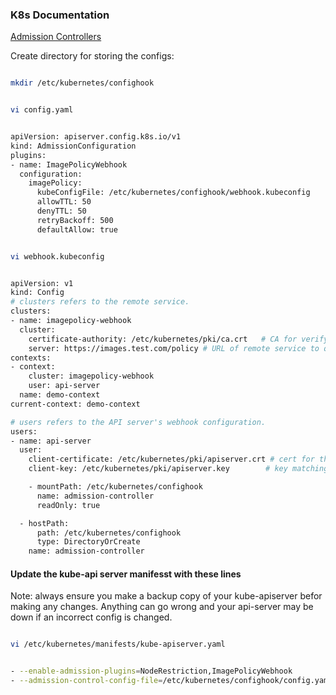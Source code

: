 ### K8s Documentation

[Admission Controllers](https://kubernetes.io/docs/reference/access-authn-authz/admission-controllers/)

Create directory for storing the configs:

```sh

mkdir /etc/kubernetes/confighook

```

```sh

vi config.yaml

```

```sh

apiVersion: apiserver.config.k8s.io/v1
kind: AdmissionConfiguration
plugins:
- name: ImagePolicyWebhook
  configuration:
    imagePolicy:
      kubeConfigFile: /etc/kubernetes/confighook/webhook.kubeconfig
      allowTTL: 50
      denyTTL: 50
      retryBackoff: 500
      defaultAllow: true

```

```sh

vi webhook.kubeconfig

```

```sh

apiVersion: v1
kind: Config
# clusters refers to the remote service.
clusters:
- name: imagepolicy-webhook
  cluster:
    certificate-authority: /etc/kubernetes/pki/ca.crt   # CA for verifying the remote service.
    server: https://images.test.com/policy # URL of remote service to query. Must use 'https'.
contexts:
- context:
    cluster: imagepolicy-webhook
    user: api-server
  name: demo-context
current-context: demo-context

# users refers to the API server's webhook configuration.
users:
- name: api-server
  user:
    client-certificate: /etc/kubernetes/pki/apiserver.crt # cert for the webhook admission controller to use
    client-key: /etc/kubernetes/pki/apiserver.key        # key matching the cert

    - mountPath: /etc/kubernetes/confighook
      name: admission-controller
      readOnly: true

  - hostPath:
      path: /etc/kubernetes/confighook
      type: DirectoryOrCreate
    name: admission-controller
```

#### Update the kube-api server manifesst with these lines

Note: always ensure you make a backup copy of your kube-apiserver befor making any changes. Anything can go wrong and your api-server may be down if an incorrect config is changed.

```sh

vi /etc/kubernetes/manifests/kube-apiserver.yaml

```

```sh

- --enable-admission-plugins=NodeRestriction,ImagePolicyWebhook
- --admission-control-config-file=/etc/kubernetes/confighook/config.yaml

```
